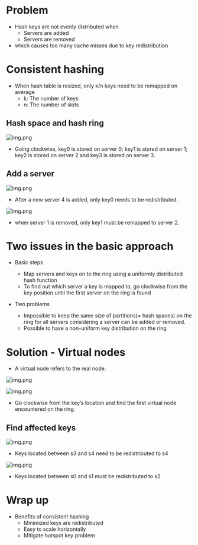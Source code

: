 # Problem
- Hash keys are not evenly distributed when
  - Servers are added
  - Servers are removed
- which causes too many cache misses due to key redistribution

# Consistent hashing
- When hash table is resized, only k/n keys need to be remapped on average
  - k: The number of keys
  - n: The number of slots

## Hash space and hash ring

![img.png](images_wsc/server_lookup.png)

- Going clockwise, key0 is stored on server 0; key1 is stored on server 1; key2 is stored on server 2 and key3 is stored on server 3.

## Add a server

![img.png](images_wsc/server_add.png)

- After a new server 4 is added, only key0 needs to be redistributed.

![img.png](images_wsc/server_remove.png)

- when server 1 is removed, only key1 must be remapped to server 2.


# Two issues in the basic approach

- Basic steps
  - Map servers and keys on to the ring using a uniformly distributed hash function
  - To find out which server a key is mapped to, go clockwise from the key position until the first server on the ring is found

- Two problems
  - Impossible to keep the same size of partitions(= hash spaces) on the ring for all servers considering a server can be added or removed.
  - Possible to have a non-uniform key distribution on the ring

# Solution - Virtual nodes
- A virtual node refers to the real node.

![img.png](images_wsc/virtual_node.png)

![img.png](images_wsc/find_virtual.png)

- Go clockwise from the key’s location and find the first virtual node encountered on the ring.

## Find affected keys

![img.png](images_wsc/remove1.png)

- Keys located between s3 and s4 need to be redistributed to s4

![img.png](images_wsc/remove2.png)

- Keys located between s0 and s1 must be redistributed to s2

# Wrap up

- Benefits of consistent hashing
  - Minimized keys are redistributed
  - Easy to scale horizontally
  - Mitigate hotspot key problem